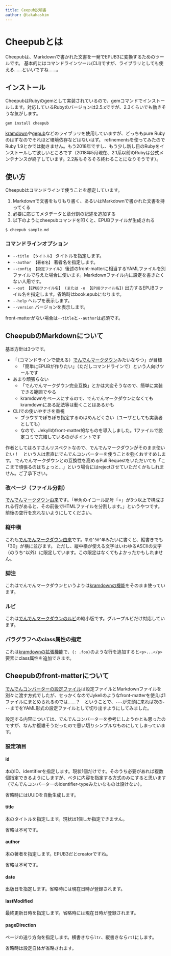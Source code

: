 ```yaml
---
title: Ceepub説明書
author: @takahashim
---
```


# Cheepubとは

Cheepubは、Markdownで書かれた文書を一発でEPUB3に変換するためのツールです。
基本的にはコマンドラインツール(CLI)ですが、ライブラリとしても使える……といいですね……。

## インストール

CheepubはRubyのgemとして実装されているので、gemコマンドでインストールします。対応しているRubyのバージョンは2.5.xですが、2.3くらいでも動きそうな気がします。

```console
gem install cheepub
```

[kramdown](https://kramdown.gettalong.org/)や[gepub](https://github.com/skoji/gepub)などのライブラリを使用していますが、どっちもpure Rubyのはずなのでそれほど環境依存などはないはず。
refinementsを使ってみたのでRuby 1.9とかでは動きません。もう2018年ですし、もう少し新し目のRubyをインストールして欲しいところです（2018年5月現在、2.1系以前のRubyは公式メンテナンスが終了しています。2.2系もそろそろ終わることになりそうです）。

## 使い方

Cheepubはコマンドラインで使うことを想定しています。

1. Markdownで文書をもりもり書く、あるいはMarkdownで書かれた文書を持ってくる
2. 必要に応じてメタデータと章分割の記述を追加する
3. 以下のようにcheepubコマンドを叩くと、EPUBファイルが生成される

```console
$ cheepub sample.md
```

### コマンドラインオプション

* `--title 【タイトル】` タイトルを指定します。
* `--author 【著者名】` 著者名を指定します。
* `--config 【設定ファイル】` 後述のfront-matterに相当するYAMLファイルを別ファイルで与えた場合に使います。Markdownファイル内に設定を書きたくない人用です。
* `--out 【EPUBファイル名】 (または -o 【EPUBファイル名】)` 出力するEPUBファイル名を指定します。省略時はbook.epubになります。
* `--help` ヘルプを表示します。
* `--version` バージョンを表示します。

front-matterがない場合は`--title`と`--author`は必須です。

## CheepubのMarkdownについて

基本方針は3つです。

* 「（コマンドラインで使える）[でんでんマークダウン](https://conv.denshochan.com/markdown)みたいなやつ」が目標
    * 「簡単にEPUBが作りたい」（ただしコマンドラインで）という人向けツールです
* あまり頑張らない
    * 「でんでんマークダウン完全互換」とかは大変そうなので、簡単に実装できる範囲でやる
    * kramdownをベースにするので、でんでんマークダウンになくてもkramdownにある記法等は動くことはあるかも
* CLIでの使いやすさを重視
    * ブラウザでぽちぽち指定するのはめんどくさい（ユーザとしても実装者としても）
    * なので、Jekyllのfront-matter的なものを導入しました。1ファイルで設定コミで完結しているのがポイントです

作者としてはろすさんリスペクトなので、でんでんマークダウンがそのまま使いたい！　という人は素直にでんでんコンバーターを使うことを強くおすすめします。
でんでんマークダウンとの互換性を高めるPull Requestをいただいても「ここまで頑張るのはちょっと…」という場合にはrejectさせていただくかもしれません。ご了承下さい。

### 改ページ（ファイル分割）

[でんでんマークダウン由来](https://conv.denshochan.com/markdown#docbreak)です。「半角のイコール記号「=」が3つ以上で構成される行があると、その前後でHTMLファイルを分割します。」というやつです。前後の空行を忘れないようにしてください。


### 縦中横

これも[でんでんマークダウン由来](https://conv.denshochan.com/markdown#tcy)です。`平成^30^年`みたいに書くと、縦書きでも「30」が横に並びます。
ただし、縦中横が使える文字はいわゆるASCIIの文字（のうち`^`以外）に限定しています。この限定はなくてもよかったかもしれません。

### 脚注

これはでんでんマークダウンというよりは[kramdownの機能](https://kramdown.gettalong.org/syntax.html#footnotes)をそのまま使っています。

### ルビ

これは[でんでんマークダウンのルビ](https://conv.denshochan.com/markdown#tcy)の縮小版です。グループルビだけ対応しています。

### パラグラフへのclass属性の指定

これは[kramdownの拡張機能](https://kramdown.gettalong.org/syntax.html)で、`{: .foo}`のような行を追加すると`<p>...</p>`要素にclass属性を追加できます。

## Cheepubのfront-matterについて

[でんでんコンバーターの設定ファイル](https://conv.denshochan.com/config)は設定ファイルとMarkdownファイルを別々に渡す方式でしたが、せっかくなのでJykellのようなfront-matterを使えば1ファイルにまとめられるのでは……？　ということで、`---`が先頭に来れば次の`---`までをYAML形式の設定ファイルとして切り出すようにしてみました。

設定する内容については、でんでんコンバーターを参考にしようかとも思ったのですが、なんか複雑そうだったので思い切りシンプルなものにしてしまっています。

### 設定項目

#### id

本のID、identifierを指定します。現状1個だけです。そのうち必要があれば複数個指定できるようにしますが、ベタに内容を指定する方式のみにすると思います（でんでんコンバーターのidentifier-typeみたいなものは設けない）。

省略時にはUUIDを自動生成します。

#### title

本のタイトルを指定します。現状は1個しか指定できません。

省略は不可です。

#### author

本の著者を指定します。EPUB3だとcreatorですね。

省略は不可です。

#### date

出版日を指定します。省略時には現在日時が登録されます。

#### lastModified

最終更新日時を指定します。省略時には現在日時が登録されます。

#### pageDirection

ページの送り方向を指定します。横書きなら`ltr`、縦書きなら`rtl`にします。

省略時は設定自体が省略されます。
